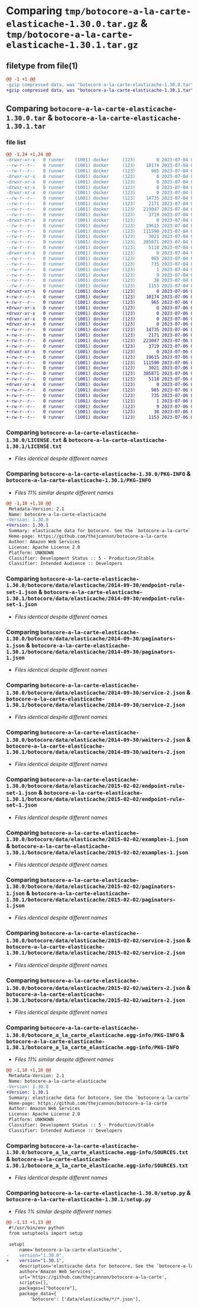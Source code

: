 # Comparing `tmp/botocore-a-la-carte-elasticache-1.30.0.tar.gz` & `tmp/botocore-a-la-carte-elasticache-1.30.1.tar.gz`

## filetype from file(1)

```diff
@@ -1 +1 @@
-gzip compressed data, was "botocore-a-la-carte-elasticache-1.30.0.tar", last modified: Tue Jul  4 01:44:32 2023, max compression
+gzip compressed data, was "botocore-a-la-carte-elasticache-1.30.1.tar", last modified: Thu Jul  6 01:45:05 2023, max compression
```

## Comparing `botocore-a-la-carte-elasticache-1.30.0.tar` & `botocore-a-la-carte-elasticache-1.30.1.tar`

### file list

```diff
@@ -1,24 +1,24 @@
-drwxr-xr-x   0 runner    (1001) docker     (123)        0 2023-07-04 01:44:31.998563 botocore-a-la-carte-elasticache-1.30.0/
--rw-r--r--   0 runner    (1001) docker     (123)    10174 2023-07-04 01:44:31.000000 botocore-a-la-carte-elasticache-1.30.0/LICENSE.txt
--rw-r--r--   0 runner    (1001) docker     (123)      965 2023-07-04 01:44:31.998563 botocore-a-la-carte-elasticache-1.30.0/PKG-INFO
-drwxr-xr-x   0 runner    (1001) docker     (123)        0 2023-07-04 01:44:31.994563 botocore-a-la-carte-elasticache-1.30.0/botocore/
-drwxr-xr-x   0 runner    (1001) docker     (123)        0 2023-07-04 01:44:31.994563 botocore-a-la-carte-elasticache-1.30.0/botocore/data/
-drwxr-xr-x   0 runner    (1001) docker     (123)        0 2023-07-04 01:44:31.998563 botocore-a-la-carte-elasticache-1.30.0/botocore/data/elasticache/
-drwxr-xr-x   0 runner    (1001) docker     (123)        0 2023-07-04 01:44:31.998563 botocore-a-la-carte-elasticache-1.30.0/botocore/data/elasticache/2014-09-30/
--rw-r--r--   0 runner    (1001) docker     (123)    14735 2023-07-04 01:44:02.000000 botocore-a-la-carte-elasticache-1.30.0/botocore/data/elasticache/2014-09-30/endpoint-rule-set-1.json
--rw-r--r--   0 runner    (1001) docker     (123)     2171 2023-07-04 01:44:02.000000 botocore-a-la-carte-elasticache-1.30.0/botocore/data/elasticache/2014-09-30/paginators-1.json
--rw-r--r--   0 runner    (1001) docker     (123)   223047 2023-07-04 01:44:02.000000 botocore-a-la-carte-elasticache-1.30.0/botocore/data/elasticache/2014-09-30/service-2.json
--rw-r--r--   0 runner    (1001) docker     (123)     3719 2023-07-04 01:44:02.000000 botocore-a-la-carte-elasticache-1.30.0/botocore/data/elasticache/2014-09-30/waiters-2.json
-drwxr-xr-x   0 runner    (1001) docker     (123)        0 2023-07-04 01:44:31.998563 botocore-a-la-carte-elasticache-1.30.0/botocore/data/elasticache/2015-02-02/
--rw-r--r--   0 runner    (1001) docker     (123)    19615 2023-07-04 01:44:02.000000 botocore-a-la-carte-elasticache-1.30.0/botocore/data/elasticache/2015-02-02/endpoint-rule-set-1.json
--rw-r--r--   0 runner    (1001) docker     (123)   111590 2023-07-04 01:44:02.000000 botocore-a-la-carte-elasticache-1.30.0/botocore/data/elasticache/2015-02-02/examples-1.json
--rw-r--r--   0 runner    (1001) docker     (123)     3021 2023-07-04 01:44:02.000000 botocore-a-la-carte-elasticache-1.30.0/botocore/data/elasticache/2015-02-02/paginators-1.json
--rw-r--r--   0 runner    (1001) docker     (123)   385871 2023-07-04 01:44:02.000000 botocore-a-la-carte-elasticache-1.30.0/botocore/data/elasticache/2015-02-02/service-2.json
--rw-r--r--   0 runner    (1001) docker     (123)     5118 2023-07-04 01:44:02.000000 botocore-a-la-carte-elasticache-1.30.0/botocore/data/elasticache/2015-02-02/waiters-2.json
-drwxr-xr-x   0 runner    (1001) docker     (123)        0 2023-07-04 01:44:31.998563 botocore-a-la-carte-elasticache-1.30.0/botocore_a_la_carte_elasticache.egg-info/
--rw-r--r--   0 runner    (1001) docker     (123)      965 2023-07-04 01:44:31.000000 botocore-a-la-carte-elasticache-1.30.0/botocore_a_la_carte_elasticache.egg-info/PKG-INFO
--rw-r--r--   0 runner    (1001) docker     (123)      735 2023-07-04 01:44:31.000000 botocore-a-la-carte-elasticache-1.30.0/botocore_a_la_carte_elasticache.egg-info/SOURCES.txt
--rw-r--r--   0 runner    (1001) docker     (123)        1 2023-07-04 01:44:31.000000 botocore-a-la-carte-elasticache-1.30.0/botocore_a_la_carte_elasticache.egg-info/dependency_links.txt
--rw-r--r--   0 runner    (1001) docker     (123)        9 2023-07-04 01:44:31.000000 botocore-a-la-carte-elasticache-1.30.0/botocore_a_la_carte_elasticache.egg-info/top_level.txt
--rw-r--r--   0 runner    (1001) docker     (123)       38 2023-07-04 01:44:31.998563 botocore-a-la-carte-elasticache-1.30.0/setup.cfg
--rw-r--r--   0 runner    (1001) docker     (123)     1153 2023-07-04 01:44:31.000000 botocore-a-la-carte-elasticache-1.30.0/setup.py
+drwxr-xr-x   0 runner    (1001) docker     (123)        0 2023-07-06 01:45:05.202803 botocore-a-la-carte-elasticache-1.30.1/
+-rw-r--r--   0 runner    (1001) docker     (123)    10174 2023-07-06 01:45:05.000000 botocore-a-la-carte-elasticache-1.30.1/LICENSE.txt
+-rw-r--r--   0 runner    (1001) docker     (123)      965 2023-07-06 01:45:05.202803 botocore-a-la-carte-elasticache-1.30.1/PKG-INFO
+drwxr-xr-x   0 runner    (1001) docker     (123)        0 2023-07-06 01:45:05.198803 botocore-a-la-carte-elasticache-1.30.1/botocore/
+drwxr-xr-x   0 runner    (1001) docker     (123)        0 2023-07-06 01:45:05.198803 botocore-a-la-carte-elasticache-1.30.1/botocore/data/
+drwxr-xr-x   0 runner    (1001) docker     (123)        0 2023-07-06 01:45:05.198803 botocore-a-la-carte-elasticache-1.30.1/botocore/data/elasticache/
+drwxr-xr-x   0 runner    (1001) docker     (123)        0 2023-07-06 01:45:05.202803 botocore-a-la-carte-elasticache-1.30.1/botocore/data/elasticache/2014-09-30/
+-rw-r--r--   0 runner    (1001) docker     (123)    14735 2023-07-06 01:44:40.000000 botocore-a-la-carte-elasticache-1.30.1/botocore/data/elasticache/2014-09-30/endpoint-rule-set-1.json
+-rw-r--r--   0 runner    (1001) docker     (123)     2171 2023-07-06 01:44:40.000000 botocore-a-la-carte-elasticache-1.30.1/botocore/data/elasticache/2014-09-30/paginators-1.json
+-rw-r--r--   0 runner    (1001) docker     (123)   223047 2023-07-06 01:44:40.000000 botocore-a-la-carte-elasticache-1.30.1/botocore/data/elasticache/2014-09-30/service-2.json
+-rw-r--r--   0 runner    (1001) docker     (123)     3719 2023-07-06 01:44:40.000000 botocore-a-la-carte-elasticache-1.30.1/botocore/data/elasticache/2014-09-30/waiters-2.json
+drwxr-xr-x   0 runner    (1001) docker     (123)        0 2023-07-06 01:45:05.202803 botocore-a-la-carte-elasticache-1.30.1/botocore/data/elasticache/2015-02-02/
+-rw-r--r--   0 runner    (1001) docker     (123)    19615 2023-07-06 01:44:40.000000 botocore-a-la-carte-elasticache-1.30.1/botocore/data/elasticache/2015-02-02/endpoint-rule-set-1.json
+-rw-r--r--   0 runner    (1001) docker     (123)   111590 2023-07-06 01:44:40.000000 botocore-a-la-carte-elasticache-1.30.1/botocore/data/elasticache/2015-02-02/examples-1.json
+-rw-r--r--   0 runner    (1001) docker     (123)     3021 2023-07-06 01:44:40.000000 botocore-a-la-carte-elasticache-1.30.1/botocore/data/elasticache/2015-02-02/paginators-1.json
+-rw-r--r--   0 runner    (1001) docker     (123)   385871 2023-07-06 01:44:40.000000 botocore-a-la-carte-elasticache-1.30.1/botocore/data/elasticache/2015-02-02/service-2.json
+-rw-r--r--   0 runner    (1001) docker     (123)     5118 2023-07-06 01:44:40.000000 botocore-a-la-carte-elasticache-1.30.1/botocore/data/elasticache/2015-02-02/waiters-2.json
+drwxr-xr-x   0 runner    (1001) docker     (123)        0 2023-07-06 01:45:05.202803 botocore-a-la-carte-elasticache-1.30.1/botocore_a_la_carte_elasticache.egg-info/
+-rw-r--r--   0 runner    (1001) docker     (123)      965 2023-07-06 01:45:05.000000 botocore-a-la-carte-elasticache-1.30.1/botocore_a_la_carte_elasticache.egg-info/PKG-INFO
+-rw-r--r--   0 runner    (1001) docker     (123)      735 2023-07-06 01:45:05.000000 botocore-a-la-carte-elasticache-1.30.1/botocore_a_la_carte_elasticache.egg-info/SOURCES.txt
+-rw-r--r--   0 runner    (1001) docker     (123)        1 2023-07-06 01:45:05.000000 botocore-a-la-carte-elasticache-1.30.1/botocore_a_la_carte_elasticache.egg-info/dependency_links.txt
+-rw-r--r--   0 runner    (1001) docker     (123)        9 2023-07-06 01:45:05.000000 botocore-a-la-carte-elasticache-1.30.1/botocore_a_la_carte_elasticache.egg-info/top_level.txt
+-rw-r--r--   0 runner    (1001) docker     (123)       38 2023-07-06 01:45:05.202803 botocore-a-la-carte-elasticache-1.30.1/setup.cfg
+-rw-r--r--   0 runner    (1001) docker     (123)     1153 2023-07-06 01:45:05.000000 botocore-a-la-carte-elasticache-1.30.1/setup.py
```

### Comparing `botocore-a-la-carte-elasticache-1.30.0/LICENSE.txt` & `botocore-a-la-carte-elasticache-1.30.1/LICENSE.txt`

 * *Files identical despite different names*

### Comparing `botocore-a-la-carte-elasticache-1.30.0/PKG-INFO` & `botocore-a-la-carte-elasticache-1.30.1/PKG-INFO`

 * *Files 11% similar despite different names*

```diff
@@ -1,10 +1,10 @@
 Metadata-Version: 2.1
 Name: botocore-a-la-carte-elasticache
-Version: 1.30.0
+Version: 1.30.1
 Summary: elasticache data for botocore. See the `botocore-a-la-carte` package for more info.
 Home-page: https://github.com/thejcannon/botocore-a-la-carte
 Author: Amazon Web Services
 License: Apache License 2.0
 Platform: UNKNOWN
 Classifier: Development Status :: 5 - Production/Stable
 Classifier: Intended Audience :: Developers
```

### Comparing `botocore-a-la-carte-elasticache-1.30.0/botocore/data/elasticache/2014-09-30/endpoint-rule-set-1.json` & `botocore-a-la-carte-elasticache-1.30.1/botocore/data/elasticache/2014-09-30/endpoint-rule-set-1.json`

 * *Files identical despite different names*

### Comparing `botocore-a-la-carte-elasticache-1.30.0/botocore/data/elasticache/2014-09-30/paginators-1.json` & `botocore-a-la-carte-elasticache-1.30.1/botocore/data/elasticache/2014-09-30/paginators-1.json`

 * *Files identical despite different names*

### Comparing `botocore-a-la-carte-elasticache-1.30.0/botocore/data/elasticache/2014-09-30/service-2.json` & `botocore-a-la-carte-elasticache-1.30.1/botocore/data/elasticache/2014-09-30/service-2.json`

 * *Files identical despite different names*

### Comparing `botocore-a-la-carte-elasticache-1.30.0/botocore/data/elasticache/2014-09-30/waiters-2.json` & `botocore-a-la-carte-elasticache-1.30.1/botocore/data/elasticache/2014-09-30/waiters-2.json`

 * *Files identical despite different names*

### Comparing `botocore-a-la-carte-elasticache-1.30.0/botocore/data/elasticache/2015-02-02/endpoint-rule-set-1.json` & `botocore-a-la-carte-elasticache-1.30.1/botocore/data/elasticache/2015-02-02/endpoint-rule-set-1.json`

 * *Files identical despite different names*

### Comparing `botocore-a-la-carte-elasticache-1.30.0/botocore/data/elasticache/2015-02-02/examples-1.json` & `botocore-a-la-carte-elasticache-1.30.1/botocore/data/elasticache/2015-02-02/examples-1.json`

 * *Files identical despite different names*

### Comparing `botocore-a-la-carte-elasticache-1.30.0/botocore/data/elasticache/2015-02-02/paginators-1.json` & `botocore-a-la-carte-elasticache-1.30.1/botocore/data/elasticache/2015-02-02/paginators-1.json`

 * *Files identical despite different names*

### Comparing `botocore-a-la-carte-elasticache-1.30.0/botocore/data/elasticache/2015-02-02/service-2.json` & `botocore-a-la-carte-elasticache-1.30.1/botocore/data/elasticache/2015-02-02/service-2.json`

 * *Files identical despite different names*

### Comparing `botocore-a-la-carte-elasticache-1.30.0/botocore/data/elasticache/2015-02-02/waiters-2.json` & `botocore-a-la-carte-elasticache-1.30.1/botocore/data/elasticache/2015-02-02/waiters-2.json`

 * *Files identical despite different names*

### Comparing `botocore-a-la-carte-elasticache-1.30.0/botocore_a_la_carte_elasticache.egg-info/PKG-INFO` & `botocore-a-la-carte-elasticache-1.30.1/botocore_a_la_carte_elasticache.egg-info/PKG-INFO`

 * *Files 11% similar despite different names*

```diff
@@ -1,10 +1,10 @@
 Metadata-Version: 2.1
 Name: botocore-a-la-carte-elasticache
-Version: 1.30.0
+Version: 1.30.1
 Summary: elasticache data for botocore. See the `botocore-a-la-carte` package for more info.
 Home-page: https://github.com/thejcannon/botocore-a-la-carte
 Author: Amazon Web Services
 License: Apache License 2.0
 Platform: UNKNOWN
 Classifier: Development Status :: 5 - Production/Stable
 Classifier: Intended Audience :: Developers
```

### Comparing `botocore-a-la-carte-elasticache-1.30.0/botocore_a_la_carte_elasticache.egg-info/SOURCES.txt` & `botocore-a-la-carte-elasticache-1.30.1/botocore_a_la_carte_elasticache.egg-info/SOURCES.txt`

 * *Files identical despite different names*

### Comparing `botocore-a-la-carte-elasticache-1.30.0/setup.py` & `botocore-a-la-carte-elasticache-1.30.1/setup.py`

 * *Files 1% similar despite different names*

```diff
@@ -1,13 +1,13 @@
 #!/usr/bin/env python
 from setuptools import setup
 
 setup(
     name='botocore-a-la-carte-elasticache',
-    version="1.30.0",
+    version="1.30.1",
     description='elasticache data for botocore. See the `botocore-a-la-carte` package for more info.',
     author='Amazon Web Services',
     url='https://github.com/thejcannon/botocore-a-la-carte',
     scripts=[],
     packages=["botocore"],
     package_data={
         'botocore': ['data/elasticache/*/*.json'],
```

